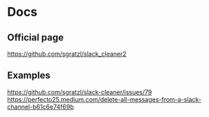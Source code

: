# Docs

## Official page

<https://github.com/sgratzl/slack_cleaner2>

## Examples

<https://github.com/sgratzl/slack-cleaner/issues/79>
<https://perfecto25.medium.com/delete-all-messages-from-a-slack-channel-b61c6e74f69b>
